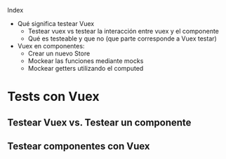 Index

- Qué significa testear Vuex
  - Testear vuex vs testear la interacción entre vuex y el componente
  - Qué es testeable y que no (que parte corresponde a Vuex testar)
- Vuex en componentes:
  - Crear un nuevo Store
  - Mockear las funciones mediante mocks
  - Mockear getters utilizando el computed


# Tests con Vuex

## Testear Vuex vs. Testear un componente



## Testear componentes con Vuex
